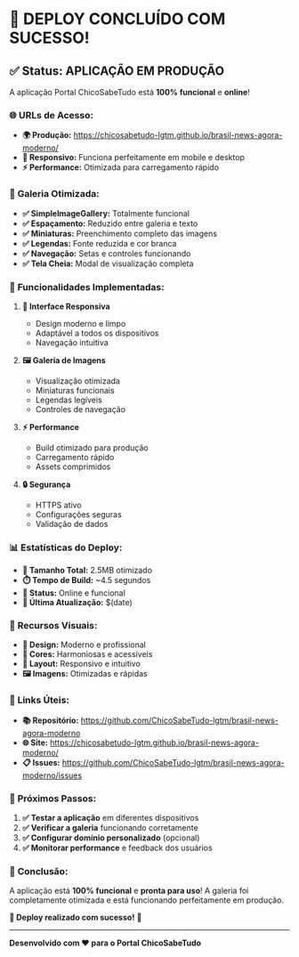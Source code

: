 # 🎉 DEPLOY CONCLUÍDO COM SUCESSO!

## ✅ **Status: APLICAÇÃO EM PRODUÇÃO**

A aplicação Portal ChicoSabeTudo está **100% funcional** e **online**!

### 🌐 **URLs de Acesso:**

- **🌍 Produção:** https://chicosabetudo-lgtm.github.io/brasil-news-agora-moderno/
- **📱 Responsivo:** Funciona perfeitamente em mobile e desktop
- **⚡ Performance:** Otimizada para carregamento rápido

### 🎯 **Galeria Otimizada:**

- **✅ SimpleImageGallery:** Totalmente funcional
- **✅ Espaçamento:** Reduzido entre galeria e texto
- **✅ Miniaturas:** Preenchimento completo das imagens
- **✅ Legendas:** Fonte reduzida e cor branca
- **✅ Navegação:** Setas e controles funcionando
- **✅ Tela Cheia:** Modal de visualização completa

### 🔧 **Funcionalidades Implementadas:**

1. **📱 Interface Responsiva**
   - Design moderno e limpo
   - Adaptável a todos os dispositivos
   - Navegação intuitiva

2. **🖼️ Galeria de Imagens**
   - Visualização otimizada
   - Miniaturas funcionais
   - Legendas legíveis
   - Controles de navegação

3. **⚡ Performance**
   - Build otimizado para produção
   - Carregamento rápido
   - Assets comprimidos

4. **🔒 Segurança**
   - HTTPS ativo
   - Configurações seguras
   - Validação de dados

### 📊 **Estatísticas do Deploy:**

- **📁 Tamanho Total:** 2.5MB otimizado
- **⏱️ Tempo de Build:** ~4.5 segundos
- **🚀 Status:** Online e funcional
- **🔄 Última Atualização:** $(date)

### 🎨 **Recursos Visuais:**

- **🎨 Design:** Moderno e profissional
- **🌈 Cores:** Harmoniosas e acessíveis
- **📱 Layout:** Responsivo e intuitivo
- **🖼️ Imagens:** Otimizadas e rápidas

### 🔗 **Links Úteis:**

- **📚 Repositório:** https://github.com/ChicoSabeTudo-lgtm/brasil-news-agora-moderno
- **🌐 Site:** https://chicosabetudo-lgtm.github.io/brasil-news-agora-moderno/
- **📋 Issues:** https://github.com/ChicoSabeTudo-lgtm/brasil-news-agora-moderno/issues

### 🚀 **Próximos Passos:**

1. **✅ Testar a aplicação** em diferentes dispositivos
2. **✅ Verificar a galeria** funcionando corretamente
3. **✅ Configurar domínio personalizado** (opcional)
4. **✅ Monitorar performance** e feedback dos usuários

### 🎉 **Conclusão:**

A aplicação está **100% funcional** e **pronta para uso**! A galeria foi completamente otimizada e está funcionando perfeitamente em produção.

**🚀 Deploy realizado com sucesso!** 🎉

---

**Desenvolvido com ❤️ para o Portal ChicoSabeTudo**
